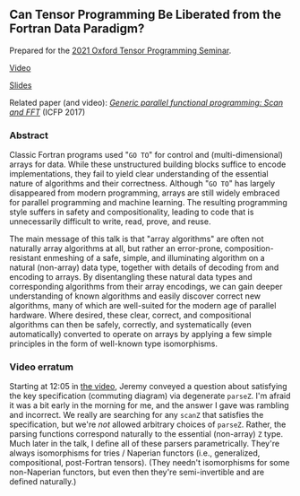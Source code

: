 ## Can Tensor Programming Be Liberated from the Fortran Data Paradigm?

Prepared for the [2021 Oxford Tensor Programming Seminar](https://www.cs.ox.ac.uk/seminars/2418.html).

[Video](https://www.youtube.com/watch?v=oaIMMclGuog)

[Slides](http://conal.net/talks/can-tensor-programming-be-liberated.pdf)

Related paper (and video): [*Generic parallel functional programming: Scan and FFT*](http://conal.net/papers/generic-parallel-functional/) (ICFP 2017)

### Abstract

Classic Fortran programs used "`GO TO`" for control and (multi-dimensional) arrays for data.
While these unstructured building blocks suffice to encode implementations, they fail to yield clear understanding of the essential nature of algorithms and their correctness.
Although "`GO TO`" has largely disappeared from modern programming, arrays are still widely embraced for parallel programming and machine learning.
The resulting programming style suffers in safety and compositionality, leading to code that is unnecessarily difficult to write, read, prove, and reuse.

The main message of this talk is that "array algorithms" are often not naturally array algorithms at all, but rather an error-prone, composition-resistant enmeshing of a safe, simple, and illuminating algorithm on a natural (non-array) data type, together with details of decoding from and encoding to arrays.
By disentangling these natural data types and corresponding algorithms from their array encodings, we can gain deeper understanding of known algorithms and easily discover correct new algorithms, many of which are well-suited for the modern age of parallel hardware.
Where desired, these clear, correct, and compositional algorithms can then be safely, correctly, and systematically (even automatically) converted to operate on arrays by applying a few simple principles in the form of well-known type isomorphisms.

### Video erratum

Starting at 12:05 in [the video](https://www.youtube.com/watch?v=oaIMMclGuog), Jeremy conveyed a question about satisfying the key specification (commuting diagram) via degenerate `parseZ`. I'm afraid it was a bit early in the morning for me, and the answer I gave was rambling and incorrect. We really are searching for any `scanZ` that satisfies the specification, but we're *not* allowed arbitrary choices of `parseZ`. Rather, the parsing functions correspond naturally to the essential (non-array) `Z` type. Much later in the talk, I define all of these parsers parametrically. They're always isomorphisms for tries / Naperian functors (i.e., generalized, compositional, post-Fortran tensors). (They needn't isomorphisms for some non-Naperian functors, but even then they're semi-invertible and are defined naturally.)
